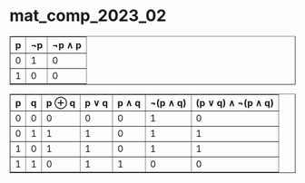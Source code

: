 # mat_comp_2023_02

<table border="1">
  <tr>
    <th>p</th>
    <th>¬p</th>
    <th>¬p ∧ p</th>
  </tr>
  <tr>
    <td>0</td>
    <td>1</td>
    <td>0</td>
  </tr>
  <tr>
    <td>1</td>
    <td>0</td>
    <td>0</td>
  </tr>
</table>


<table border="1">
  <tr>
    <th>p</th>
    <th>q</th>
    <th>p ⊕ q</th>
    <th>p ∨ q</th>
    <th>p ∧ q</th>
    <th>¬(p ∧ q)</th>
    <th>(p ∨ q) ∧ ¬(p ∧ q)</th>
  </tr>
  <tr>
    <td>0</td>
    <td>0</td>
    <td>0</td>
    <td>0</td>
    <td>0</td>
    <td>1</td>
    <td>0</td>
  </tr>
  <tr>
    <td>0</td>
    <td>1</td>
    <td>1</td>
    <td>1</td>
    <td>0</td>
    <td>1</td>
    <td>1</td>
  </tr>
  <tr>
    <td>1</td>
    <td>0</td>
    <td>1</td>
    <td>1</td>
    <td>0</td>
    <td>1</td>
    <td>1</td>
  </tr>
  <tr>
    <td>1</td>
    <td>1</td>
    <td>0</td>
    <td>1</td>
    <td>1</td>
    <td>0</td>
    <td>0</td>
  </tr>
</table>
